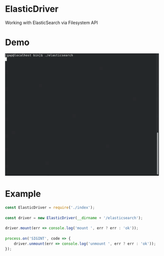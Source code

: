 ElasticDriver
=================

Working with ElasticSearch via Filesystem API

# Demo
![demo](https://raw.githubusercontent.com/YaroslavGaponov/elasticdriver/master/images/demo.gif "demo")

# Example

```javascript
const ElasticDriver = require('./index');

const driver = new ElasticDriver(__dirname + '/elasticsearch');

driver.mount(err => console.log('mount ', err ? err : 'ok'));

process.on('SIGINT', code => {
    driver.unmount(err => console.log('unmount ', err ? err : 'ok'));
});
```